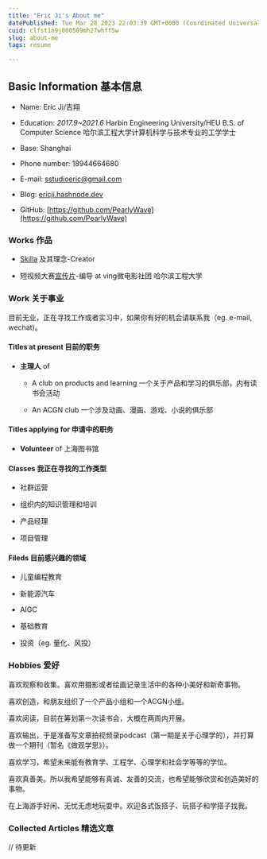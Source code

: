 ```yaml
---
title: "Eric Ji's About me"
datePublished: Tue Mar 28 2023 22:03:39 GMT+0000 (Coordinated Universal Time)
cuid: clfst1n9j000509mh27whff5w
slug: about-me
tags: resume

---
```


## Basic Information 基本信息

* Name: Eric Ji/吉翔
    
* Education: *2017.9~2021.6* Harbin Engineering University/HEU B.S. of Computer Science 哈尔滨工程大学计算机科学与技术专业的工学学士
    
* Base: Shanghai
    
* Phone number: 18944664680
    
* E-mail: sstudioeric@gmail.com
    
* Blog: [ericji.hashnode.dev](http://ericji.hashnode.dev)
    
* GitHub: [https://github.com/PearlyWave](https://github.com/PearlyWave)
    

### Works 作品

* [Skilla](https://v2ex.com/t/847040) 及其理念-Creator
    
* 短视频大赛[宣传片](https://drive.google.com/file/d/1hLS6X6Uv2o8rxBV_k_bGAU1g4Wo4CKRA/view?usp=share_link)\-编导 at ving微电影社团 哈尔滨工程大学
    

### Work 关于事业

目前无业，正在寻找工作或者实习中，如果你有好的机会请联系我（eg. e-mail, wechat)。

#### Titles at present 目前的职务

* **主理人** of
    
    * A club on products and learning 一个关于产品和学习的俱乐部，内有读书会活动
        
    * An ACGN club 一个涉及动画、漫画、游戏、小说的俱乐部
        

#### Titles applying for 申请中的职务

* **Volunteer** of 上海图书馆
    

#### Classes 我正在寻找的工作类型

* 社群运营
    
* 组织内的知识管理和培训
    
* 产品经理
    
* 项目管理
    

#### Fileds 目前感兴趣的领域

* 儿童编程教育
    
* 新能源汽车
    
* AIGC
    
* 基础教育
    
* 投资（eg. 量化、风投）
    

### Hobbies 爱好

喜欢观察和收集。喜欢用摄影或者绘画记录生活中的各种小美好和新奇事物。

喜欢创造，和朋友组织了一个产品小组和一个ACGN小组。

喜欢阅读，目前在筹划第一次读书会，大概在两周内开展。

喜欢输出，于是准备写文章拍视频录podcast（第一期是关于心理学的），并打算做一个期刊（暂名《做观学思》）。

喜欢学习，希望未来能有教育学、工程学、心理学和社会学等等的学位。

喜欢真善美。所以我希望能够有真诚、友善的交流，也希望能够欣赏和创造美好的事物。

在上海游手好闲、无忧无虑地玩耍中。欢迎各式饭搭子、玩搭子和学搭子找我。

### Collected Articles 精选文章

// 待更新